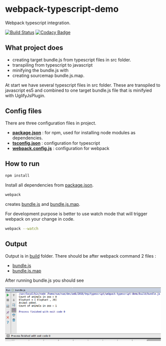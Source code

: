 # webpack-typescript-demo #
Webpack typescript integration.

[![Build Status](https://travis-ci.org/peterszatmary/webpack-typescript-demo.svg?branch=master)](https://travis-ci.org/peterszatmary/webpack-typescript-demo)
[![Codacy Badge](https://api.codacy.com/project/badge/Grade/f0e3a53e2bd24cd6947230b5b9c87c7e)](https://www.codacy.com/app/peterszatmary/webpack-typescript-demo?utm_source=github.com&amp;utm_medium=referral&amp;utm_content=peterszatmary/webpack-typescript-demo&amp;utm_campaign=Badge_Grade)

## What project does ##

-   creating target bundle.js from typescript files in src folder.
-   transpiling from typescript to javascript
-   minifying the bundle.js with
-   creating sourcemap bundle.js.map.

At start we have several typescript files in src folder. These are transpiled to
javascript es5 and combined to one target bundle.js file that is minifyied with UglifyJsPlugin.

## Config files ##

There are three configuration files in project.

-   **[package.json](https://github.com/peterszatmary/webpack-typescript-demo/blob/master/package.json)** : for npm, used for installing node modules as dependencies.
-   **[tsconfig.json](https://github.com/peterszatmary/webpack-typescript-demo/blob/master/tsconfig.json)** : configuration for typescript
-   **[webpack.config.js](https://github.com/peterszatmary/webpack-typescript-demo/blob/master/webpack.config.js)** : configuration for webpack

## How to run ##

```bash
npm install
```

Install all dependencies from [package.json](https://github.com/peterszatmary/webpack-typescript-demo/blob/master/package.json).

```bash
webpack
```

creates [bundle.js](https://github.com/peterszatmary/webpack-typescript-demo/blob/master/build/bundle.js) and [bundle.js.map](https://github.com/peterszatmary/webpack-typescript-demo/blob/master/build/bundle.js.map).

For development purpose is better to use watch mode that will trigger webpack on your change in code.

```bash
webpack --watch
```

## Output ##

Output is in [build](https://github.com/peterszatmary/webpack-typescript-demo/tree/master/build) folder. There should be after webpack command 2 files :

- [bundle.js](https://github.com/peterszatmary/webpack-typescript-demo/blob/master/build/bundle.js)
- [bundle.js.map](https://github.com/peterszatmary/webpack-typescript-demo/blob/master/build/bundle.js.map)

After running bundle.js you should see

![webpack-typescript-output](https://github.com/peterszatmary/just-like-that/blob/master/imgs/webpack-typescript-demo/webpack-typescript-output.png)